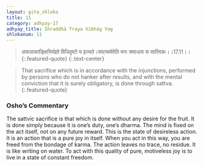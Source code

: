 ```yaml
---
layout: gita_shloka
title: 11
category: adhyay-17
adhyay_title: Śhraddhā Traya Vibhāg Yog
shlokanum: 11
---
```


> अफलाकाङ्क्षिभिर्यज्ञो विधिदृष्टो य इज्यते।यष्टव्यमेवेति मनः समाधाय स सात्त्विकः।।17.11।।
{:.featured-quote} 
{:.text-center}

> That sacrifice which is in accordance with the injunctions, performed by persons who do not hanker after results, and with the mental conviction that it is surely obligatory, is done through sattva.
{:.featured-quote}

### Osho’s Commentary
The sattvic sacrifice is that which is done without any desire for the fruit. It is done simply because it is one’s duty, one’s dharma. The mind is fixed on the act itself, not on any future reward.
This is the state of desireless action. It is an action that is a pure joy in itself. When you act in this way, you are freed from the bondage of karma. The action leaves no trace, no residue. It is like writing on water. To act with this quality of pure, motiveless joy is to live in a state of constant freedom.
